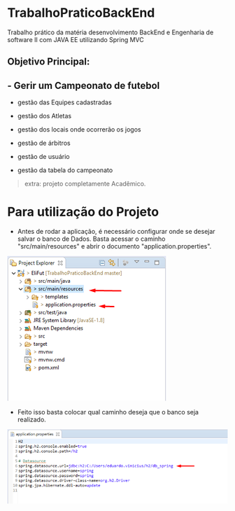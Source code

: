 # TrabalhoPraticoBackEnd
Trabalho prático da matéria desenvolvimento BackEnd e Engenharia de software II com JAVA EE utilizando Spring MVC 

## Objetivo Principal: 
## - Gerir um Campeonato de futebol

- gestão das Equipes cadastradas

- gestão dos Atletas

- gestão dos locais onde ocorrerão os jogos  

- gestão de árbitros 

- gestão de usuário

- gestão da tabela do campeonato

>extra: projeto completamente Acadêmico.

# Para utilização do Projeto

- Antes de rodar a aplicação, é necessário configurar onde se desejar salvar o banco de Dados. Basta acessar o caminho "src/main/resources" e abrir o documento "application.properties".
 
![alt text](https://raw.githubusercontent.com/bryandsg/TrabalhoPraticoBackEnd/master/EliFut/src/main/resources/images/Caminho1.png)

   - Feito isso basta colocar qual caminho deseja que o banco seja realizado.
  

![alt text](https://raw.githubusercontent.com/bryandsg/TrabalhoPraticoBackEnd/master/EliFut/src/main/resources/images/Caminho2.png)
   

